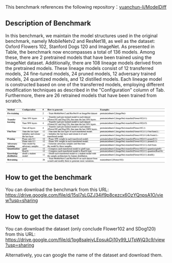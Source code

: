This benchmark references the following repository：[yuanchun-li/ModelDiff](https://github.com/yuanchun-li/ModelDiff)

## Description of Benchmark

In this benchmark, we maintain the model structures used in the original benchmark, namely MobileNetv2 and ResNet18, as well as the dataset: Oxford Flowers 102, Stanford Dogs 120 and ImageNet. As presented in Table, the benchmark now encompasses a total of 136 models. Among these, there are 2 pretrained models that have been trained using the ImageNet dataset. Additionally, there are 108 lineage models derived from the pretrained models. These lineage models consist of 12 transferred models, 24 fine-tuned models, 24 pruned models, 12 adversary trained models, 24 quantized models, and 12 distilled models. Each lineage model is constructed based on one of the transferred models, employing different modification techniques as described in the "Configuration" column of Tab. Furthermore, there are 26 retrained models that have been trained from scratch.

<img src="image-20241215215252965.png" alt="image-20241215215252965" style="zoom: 150%;" />

## How to get the benchmark

You can download the benchmark from this URL: https://drive.google.com/file/d/15sI7sLGZJ34if9p8cezcx6OzYQnpsA1O/view?usp=sharing

## How to get the dataset

You can download the dataset (only conclude Flower102 and SDog120) from this URL: https://drive.google.com/file/d/1pg8salejyLEpsukDj10y99_UTpWjQ3c9/view?usp=sharing

Alternatively, you can google the name of the dataset and download them.

